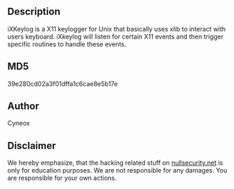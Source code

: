 Description
-----------
iXKeylog is a X11 keylogger for Unix that basically uses xlib to interact
with users keyboard. iXkeylog will listen for certain X11 events and then
trigger specific routines to handle these events.

MD5
---
39e280cd02a3f01dffa1c6cae8e5b17e

Author
------
Cyneox

Disclaimer
----------
We hereby emphasize, that the hacking related stuff on
[nullsecurity.net](http://nullsecurity.net) is only for education purposes.
We are not responsible for any damages. You are responsible for your own
actions.
